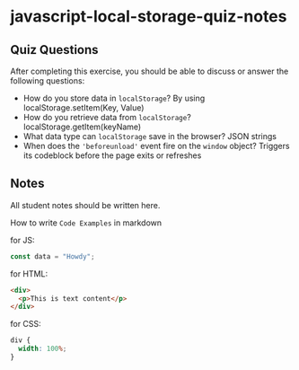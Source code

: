 # javascript-local-storage-quiz-notes

## Quiz Questions

After completing this exercise, you should be able to discuss or answer the following questions:

- How do you store data in `localStorage`?
  By using localStorage.setItem(Key, Value)
- How do you retrieve data from `localStorage`?
  localStorage.getItem(keyName)
- What data type can `localStorage` save in the browser?
  JSON strings
- When does the `'beforeunload'` event fire on the `window` object?
  Triggers its codeblock before the page exits or refreshes
## Notes

All student notes should be written here.


How to write `Code Examples` in markdown

for JS:

```javascript
const data = "Howdy";
```

for HTML:

```html
<div>
  <p>This is text content</p>
</div>
```

for CSS:

```css
div {
  width: 100%;
}
```
